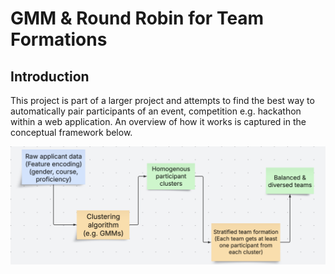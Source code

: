 # GMM & Round Robin for Team Formations

## Introduction
This project is part of a larger project and attempts to find the best way to automatically pair participants of an event, competition e.g. hackathon within a web application. An overview of how it works is captured in the conceptual framework below.

![Conceptual Framework of Team Formations](assets/images/conceptual_framework.png)
